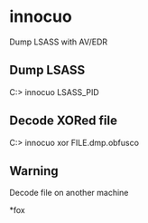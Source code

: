 # innocuo
Dump LSASS with AV/EDR

## Dump LSASS
C:\> innocuo LSASS_PID


## Decode XORed file
C:\> innocuo xor FILE.dmp.obfusco

## Warning
Decode file on another machine

*fox

